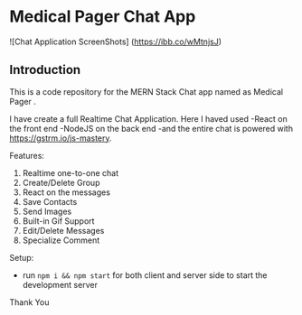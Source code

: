 # Medical Pager Chat App

![Chat Application ScreenShots]
(https://ibb.co/wMtnjsJ)

## Introduction
This is a code repository for the MERN Stack Chat app named as Medical Pager . 

 I have create a full Realtime Chat Application. Here I  haved used
    -React on the front end
    -NodeJS on the back end
    -and the entire chat is powered with https://gstrm.io/js-mastery.

Features:
  1. Realtime one-to-one chat
  2. Create/Delete Group
  3. React on the messages
  4. Save Contacts
  5. Send Images
  6. Built-in Gif Support
  7. Edit/Delete Messages
  8. Specialize Comment

Setup:
- run ```npm i && npm start``` for both client and server side to start the development server

Thank You 

